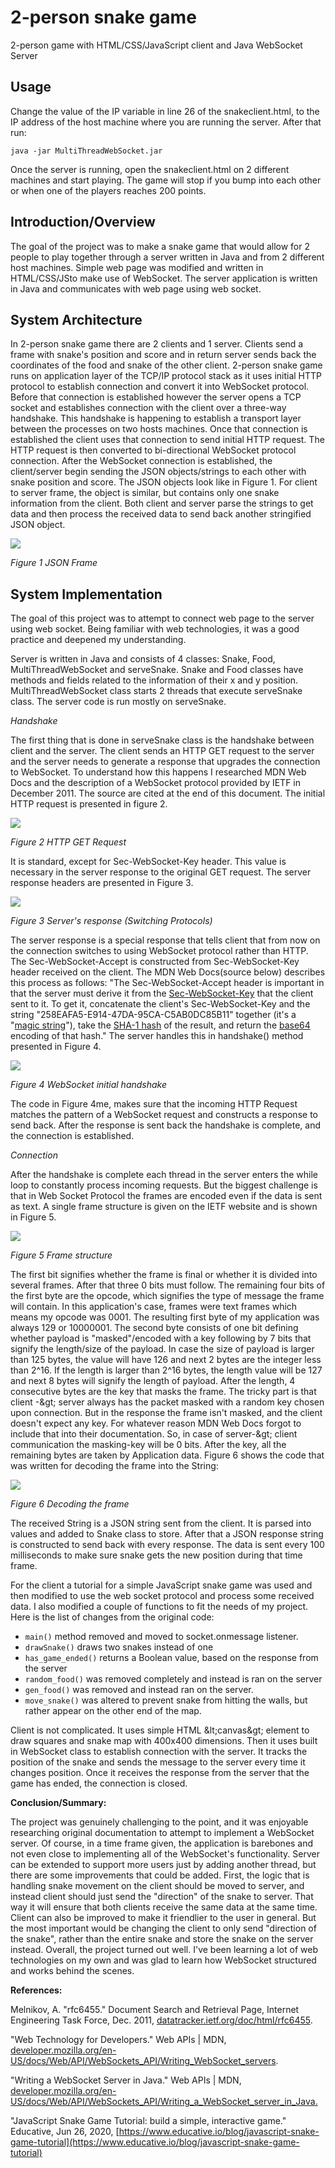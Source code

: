 # 2-person snake game
2-person game with HTML/CSS/JavaScript client and Java WebSocket Server



## Usage

Change the value of the IP variable in line 26 of the snakeclient.html, to the IP address of the host machine where you are running the server. After that run:

```
java -jar MultiThreadWebSocket.jar
```
Once the server is running, open the snakeclient.html on 2 different machines and start playing. The game will stop if you bump into each other or when one of the players reaches 200 points.




## Introduction/Overview 

The goal of the project was to make a snake game that would allow for 2 people to play together through a server written in Java and from 2 different host machines. Simple web page was modified and written in HTML/CSS/JSto make use of WebSocket. The server application is written in Java and communicates with web page using web socket.

## System Architecture

In 2-person snake game there are 2 clients and 1 server. Clients send a frame with snake&#39;s position and score and in return server sends back the coordinates of the food and snake of the other client. 2-person snake game runs on application layer of the TCP/IP protocol stack as it uses initial HTTP protocol to establish connection and convert it into WebSocket protocol. Before that connection is established however the server opens a TCP socket and establishes connection with the client over a three-way handshake. This handshake is happening to establish a transport layer between the processes on two hosts machines. Once that connection is established the client uses that connection to send initial HTTP request. The HTTP request is then converted to bi-directional WebSocket protocol connection. After the WebSocket connection is established, the client/server begin sending the JSON objects/strings to each other with snake position and score. The JSON objects look like in Figure 1. For client to server frame, the object is similar, but contains only one snake information from the client. Both client and server parse the strings to get data and then process the received data to send back another stringified JSON object.

![](Picture1.png)

_Figure 1 JSON Frame_

## System Implementation

The goal of this project was to attempt to connect web page to the server using web socket. Being familiar with web technologies, it was a good practice and deepened my understanding.

Server is written in Java and consists of 4 classes: Snake, Food, MultiThreadWebSocket and serveSnake. Snake and Food classes have methods and fields related to the information of their x and y position. MultiThreadWebSocket class starts 2 threads that execute serveSnake class. The server code is run mostly on serveSnake.

_Handshake_

The first thing that is done in serveSnake class is the handshake between client and the server. The client sends an HTTP GET request to the server and the server needs to generate a response that upgrades the connection to WebSocket. To understand how this happens I researched MDN Web Docs and the description of a WebSocket protocol provided by IETF in December 2011. The source are cited at the end of this document. The initial HTTP request is presented in figure 2.

![](Picture2.png)

_Figure 2 HTTP GET Request_

It is standard, except for Sec-WebSocket-Key header. This value is necessary in the server response to the original GET request. The server response headers are presented in Figure 3.

![](Picture3.png)

_Figure 3 Server&#39;s response (Switching Protocols)_

The server response is a special response that tells client that from now on the connection switches to using WebSocket protocol rather than HTTP. The Sec-WebSocket-Accept is constructed from Sec-WebSocket-Key header received on the client. The MDN Web Docs(source below) describes this process as follows: &quot;The Sec-WebSocket-Accept header is important in that the server must derive it from the [Sec-WebSocket-Key](https://developer.mozilla.org/en-US/docs/Web/HTTP/Headers/Sec-WebSocket-Key) that the client sent to it. To get it, concatenate the client&#39;s Sec-WebSocket-Key and the string &quot;258EAFA5-E914-47DA-95CA-C5AB0DC85B11&quot; together (it&#39;s a &quot;[magic string](https://en.wikipedia.org/wiki/Magic_string)&quot;), take the [SHA-1 hash](https://en.wikipedia.org/wiki/SHA-1) of the result, and return the [base64](https://en.wikipedia.org/wiki/Base64) encoding of that hash.&quot; The server handles this in handshake() method presented in Figure 4.

![](Picture4.png)

_Figure 4 WebSocket initial handshake_

The code in Figure 4me, makes sure that the incoming HTTP Request matches the pattern of a WebSocket request and constructs a response to send back. After the response is sent back the handshake is complete, and the connection is established.

_Connection_

After the handshake is complete each thread in the server enters the while loop to constantly process incoming requests. But the biggest challenge is that in Web Socket Protocol the frames are encoded even if the data is sent as text. A single frame structure is given on the IETF website and is shown in Figure 5.

![](Picture5.png)

_Figure 5 Frame structure_

The first bit signifies whether the frame is final or whether it is divided into several frames. After that three 0 bits must follow. The remaining four bits of the first byte are the opcode, which signifies the type of message the frame will contain. In this application&#39;s case, frames were text frames which means my opcode was 0001. The resulting first byte of my application was always 129 or 10000001. The second byte consists of one bit defining whether payload is &quot;masked&quot;/encoded with a key following by 7 bits that signify the length/size of the payload. In case the size of payload is larger than 125 bytes, the value will have 126 and next 2 bytes are the integer less than 2^16. If the length is larger than 2^16 bytes, the length value will be 127 and next 8 bytes will signify the length of payload. After the length, 4 consecutive bytes are the key that masks the frame. The tricky part is that client -\&gt; server always has the packet masked with a random key chosen upon connection. But in the response the frame isn&#39;t masked, and the client doesn&#39;t expect any key. For whatever reason MDN Web Docs forgot to include that into their documentation. So, in case of server-\&gt; client communication the masking-key will be 0 bits. After the key, all the remaining bytes are taken by Application data. Figure 6 shows the code that was written for decoding the frame into the String:

![](Picture6.png)

_Figure 6 Decoding the frame_

The received String is a JSON string sent from the client. It is parsed into values and added to Snake class to store. After that a JSON response string is constructed to send back with every response. The data is sent every 100 milliseconds to make sure snake gets the new position during that time frame.

For the client a tutorial for a simple JavaScript snake game was used and then modified to use the web socket protocol and process some received data. I also modified a couple of functions to fit the needs of my project. Here is the list of changes from the original code:

- `main()` method removed and moved to socket.onmessage listener.
- `drawSnake()` draws two snakes instead of one
- `has_game_ended()` returns a Boolean value, based on the response from the server
- `random_food()` was removed completely and instead is ran on the server
- `gen_food()` was removed and instead ran on the server.
- `move_snake()` was altered to prevent snake from hitting the walls, but rather appear on the other end of the map.

Client is not complicated. It uses simple HTML \&lt;canvas\&gt; element to draw squares and snake map with 400x400 dimensions. Then it uses built in WebSocket class to establish connection with the server. It tracks the position of the snake and sends the message to the server every time it changes position. Once it receives the response from the server that the game has ended, the connection is closed.

**Conclusion/Summary:**

The project was genuinely challenging to the point, and it was enjoyable researching original documentation to attempt to implement a WebSocket server. Of course, in a time frame given, the application is barebones and not even close to implementing all of the WebSocket&#39;s functionality. Server can be extended to support more users just by adding another thread, but there are some improvements that could be added. First, the logic that is handling snake movement on the client should be moved to server, and instead client should just send the &quot;direction&quot; of the snake to server. That way it will ensure that both clients receive the same data at the same time. Client can also be improved to make it friendlier to the user in general. But the most important would be changing the client to only send &quot;direction of the snake&quot;, rather than the entire snake and store the snake on the server instead. Overall, the project turned out well. I&#39;ve been learning a lot of web technologies on my own and was glad to learn how WebSocket structured and works behind the scenes.

**References:**

Melnikov, A. &quot;rfc6455.&quot; Document Search and Retrieval Page, Internet Engineering Task Force, Dec. 2011, [datatracker.ietf.org/doc/html/rfc6455](datatracker.ietf.org/doc/html/rfc6455).

&quot;Web Technology for Developers.&quot; Web APIs | MDN, [developer.mozilla.org/en-US/docs/Web/API/WebSockets\_API/Writing\_WebSocket\_servers](developer.mozilla.org/en-US/docs/Web/API/WebSockets_API/Writing_WebSocket_servers).

&quot;Writing a WebSocket Server in Java.&quot; Web APIs | MDN, [developer.mozilla.org/en-US/docs/Web/API/WebSockets\_API/Writing\_a\_WebSocket\_server\_in\_Java.](developer.mozilla.org/en-US/docs/Web/API/WebSockets_API/Writing_a_WebSocket_server_in_Java.)

&quot;JavaScript Snake Game Tutorial: build a simple, interactive game.&quot; Educative, Jun 26, 2020, [https://www.educative.io/blog/javascript-snake-game-tutorial](https://www.educative.io/blog/javascript-snake-game-tutorial)

